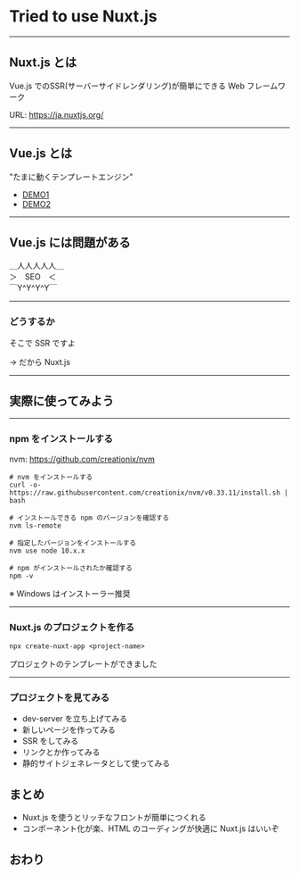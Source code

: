 # Tried to use Nuxt.js

---

## Nuxt.js とは

Vue.js でのSSR(サーバーサイドレンダリング)が簡単にできる Web フレームワーク

URL: https://ja.nuxtjs.org/

---

## Vue.js とは

"たまに動くテンプレートエンジン"

* [DEMO1](./tried_to_use_nuxtjs/vue-example.1.html)
* [DEMO2](./tried_to_use_nuxtjs/vue-example.2.html)

---

## Vue.js には問題がある

＿人人人人人＿  
＞　SEO　＜  
￣Y^Y^Y^Y￣  

---

### どうするか

そこで SSR ですよ

→ だから Nuxt.js

---

## 実際に使ってみよう

---

### npm をインストールする

nvm: https://github.com/creationix/nvm
```
# nvm をインストールする
curl -o- https://raw.githubusercontent.com/creationix/nvm/v0.33.11/install.sh | bash

# インストールできる npm のバージョンを確認する
nvm ls-remote

# 指定したバージョンをインストールする
nvm use node 10.x.x

# npm がインストールされたか確認する
npm -v
```

※ Windows はインストーラー推奨

---

### Nuxt.js のプロジェクトを作る

```
npx create-nuxt-app <project-name>
```

プロジェクトのテンプレートができました

---

### プロジェクトを見てみる

* dev-server を立ち上げてみる
* 新しいページを作ってみる
* SSR をしてみる
* リンクとか作ってみる
* 静的サイトジェネレータとして使ってみる

## まとめ

* Nuxt.js を使うとリッチなフロントが簡単につくれる
* コンポーネント化が楽、HTML のコーディングが快適に
Nuxt.js はいいぞ

## おわり
